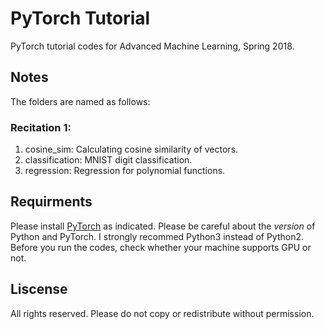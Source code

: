 # PyTorch Tutorial
PyTorch tutorial codes for Advanced Machine Learning, Spring 2018.

## Notes
The folders are named as follows:

### Recitation 1:
1. cosine_sim: Calculating cosine similarity of vectors.
2. classification: MNIST digit classification.
3. regression: Regression for polynomial functions.

## Requirments
Please install [PyTorch](http://pytorch.org/) as indicated. Please be careful about the *version* of Python and PyTorch. I strongly recommed Python3 instead of Python2. Before you run the codes, check whether your machine supports GPU or not.

## Liscense
All rights reserved. Please do not copy or redistribute without permission.
